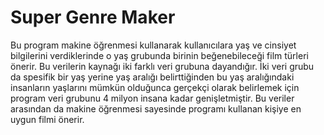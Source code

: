 # Super Genre Maker
Bu program makine öğrenmesi kullanarak kullanıcılara yaş ve cinsiyet bilgilerini verdiklerinde o yaş grubunda birinin beğenebileceği film türleri önerir. Bu verilerin kaynağı
iki farklı veri grubuna dayandığır. İki veri grubu da spesifik bir yaş yerine yaş aralığı belirttiğinden bu yaş aralığındaki insanların yaşlarını mümkün olduğunca gerçekçi
olarak belirlemek için program veri grubunu 4 milyon insana kadar genişletmiştir. Bu veriler arasından da makine öğrenmesi sayesinde programı kullanan kişiye en uygun filmi önerir.
